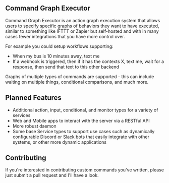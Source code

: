## Command Graph Executor

Command Graph Executor is an action graph execution system that allows users to specify specific graphs of behaviors they want to have executed, similar to something like IFTTT or Zapier but self-hosted and with in many cases fewer integrations that you have more control over.

For example you could setup workflows supporting:
* When my bus is 10 minutes away, text me
* If a webhook is triggered, then if it has the contexts X, text me, wait for a response, then send that text to this other backend

Graphs of multiple types of commands are supported - this can include waiting on multiple things, conditional comparisons, and much more.

## Planned Features

* Additional action, input, conditional, and monitor types for a variety of services
* Web and Mobile apps to interact with the server via a RESTful API
* More robust daemon
* Some base Service types to support use cases such as dynamically configurable Discord or Slack bots that easily integrate with other systems, or other more dynamic applications

## Contributing

If you're interested in contributing custom commands you've written, please just submit a pull request and I'll have a look.
